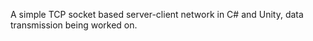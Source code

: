 A simple TCP socket based server-client network in C# and Unity, data transmission being worked on.
